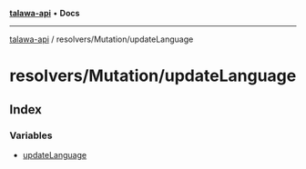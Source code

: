 [**talawa-api**](../../../README.md) • **Docs**

***

[talawa-api](../../../modules.md) / resolvers/Mutation/updateLanguage

# resolvers/Mutation/updateLanguage

## Index

### Variables

- [updateLanguage](variables/updateLanguage.md)
